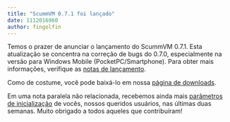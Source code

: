 ```yaml
---
title: "ScummVM 0.7.1 foi lançado"
date: 1112016960
author: fingolfin
---
```


Temos o prazer de anunciar o lançamento do ScummVM 0.7.1. Esta atualização se concentra na correção de bugs do 0.7.0, especialmente na versão para Windows Mobile (PocketPC/Smartphone). Para obter mais informações, verifique as [notas de lançamento](/frs/scummvm/0.7.1/ReleaseNotes).

Como de costume, você pode baixá-lo em nossa [página de downloads](/downloads/).

Em uma nota paralela não relacionada, recebemos ainda mais [parâmetros de inicialização](http://wiki.scummvm.org/index.php/Boot_Params) de vocês, nossos queridos usuários, nas últimas duas semanas. Muito obrigado a todos aqueles que contribuíram!
